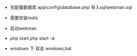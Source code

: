- 先配置数据库
app\config\database.php
导入sql\webman.sql
- 需要安装redis

- 启动webman 
- php start.php start -d
- windows 下 双击 windows,bat